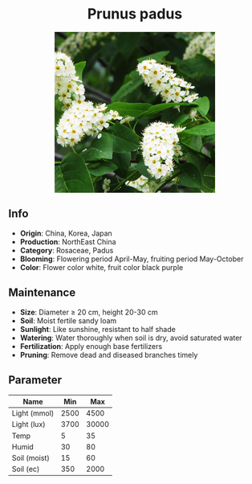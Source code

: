 <h1 align='center'>Prunus padus</h1>
<p align="center">
    <img 
        align='center'
        width='320'
        src="../images/prunus padus.png" 
        alt='Prunus padus' />
</p>

## Info

 - **Origin**: China, Korea, Japan
 - **Production**: NorthEast China
 - **Category**: Rosaceae, Padus
 - **Blooming**: Flowering period April-May, fruiting period May-October
 - **Color**: Flower color white, fruit color black purple

## Maintenance

 - **Size**: Diameter ≥ 20 cm, height 20-30 cm
 - **Soil**: Moist fertile sandy loam
 - **Sunlight**: Like sunshine, resistant to half shade
 - **Watering**: Water thoroughly when soil is dry, avoid saturated water
 - **Fertilization**: Apply enough base fertilizers
 - **Pruning**: Remove dead and diseased branches timely

## Parameter

| Name         | Min  | Max   |
|--------------|------|-------|
| Light (mmol) | 2500 | 4500  |
| Light (lux)  | 3700 | 30000 |
| Temp         | 5    | 35    |
| Humid        | 30   | 80    |
| Soil (moist) | 15   | 60    |
| Soil (ec)    | 350  | 2000  |